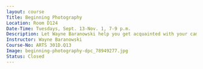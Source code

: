 ```yaml
---
layout: course
Title: Beginning Photography
Location: Room D124
Date-Time: Tuesdays, Sept. 13-Nov. 1, 7-9 p.m.
Description: Let Wayne Baranowski help you get acquainted with your camera. Learn the fundamentals of camera operation, photographic composition, exposure techniques, depth-of-field and how to compose photos using natural and artificial lighting. Several photo techniques will be discussed and participants will practice shooting photos during class. Bring your camera (digital or 35 mm) to class. Even if you are looking to buy a camera, this is a great class to take.
Instructor: Wayne Baranowski
Course-No: ARTS 301D.Q13
Image: beginning-photography-dpc_78949277.jpg
Status: Closed
---
```

